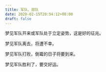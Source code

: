 ```yaml
---
title: 军队、部队
date: 2020-02-15T20:54:12+08:00
draft: false
---
```


梦见军队开来或军队处于立定姿势，这是好的征兆。

梦见军队离去，将遭不幸。

梦见军队打败，倒霉的日子将要到来。

梦见军队胜利了，要交好运。